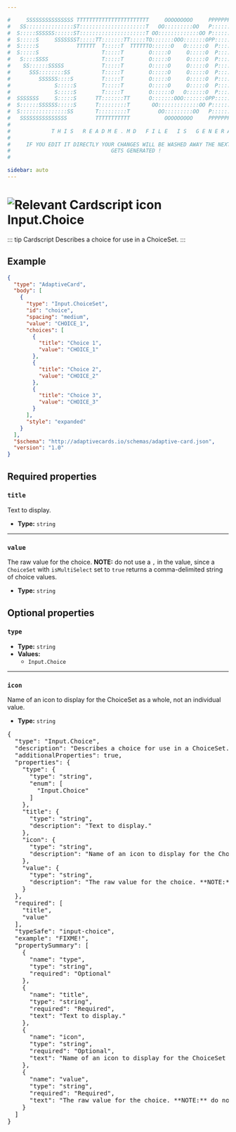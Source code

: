 ```yaml
---

#     SSSSSSSSSSSSSSS TTTTTTTTTTTTTTTTTTTTTTT     OOOOOOOOO     PPPPPPPPPPPPPPPPP    !!!  
#   SS:::::::::::::::ST:::::::::::::::::::::T   OO:::::::::OO   P::::::::::::::::P  !!:!! 
#  S:::::SSSSSS::::::ST:::::::::::::::::::::T OO:::::::::::::OO P::::::PPPPPP:::::P !:::! 
#  S:::::S     SSSSSSST:::::TT:::::::TT:::::TO:::::::OOO:::::::OPP:::::P     P:::::P!:::! 
#  S:::::S            TTTTTT  T:::::T  TTTTTTO::::::O   O::::::O  P::::P     P:::::P!:::! 
#  S:::::S                    T:::::T        O:::::O     O:::::O  P::::P     P:::::P!:::! 
#   S::::SSSS                 T:::::T        O:::::O     O:::::O  P::::PPPPPP:::::P !:::! 
#    SS::::::SSSSS            T:::::T        O:::::O     O:::::O  P:::::::::::::PP  !:::! 
#      SSS::::::::SS          T:::::T        O:::::O     O:::::O  P::::PPPPPPPPP    !:::! 
#         SSSSSS::::S         T:::::T        O:::::O     O:::::O  P::::P            !:::! 
#              S:::::S        T:::::T        O:::::O     O:::::O  P::::P            !!:!! 
#              S:::::S        T:::::T        O::::::O   O::::::O  P::::P             !!!   
#  SSSSSSS     S:::::S      TT:::::::TT      O:::::::OOO:::::::OPP::::::PP                 
#  S::::::SSSSSS:::::S      T:::::::::T       OO:::::::::::::OO P::::::::P           !!!  
#  S:::::::::::::::SS       T:::::::::T         OO:::::::::OO   P::::::::P          !!:!! 
#   SSSSSSSSSSSSSSS         TTTTTTTTTTT           OOOOOOOOO     PPPPPPPPPP           !!!  
#                                                                                          
#             T H I S   R E A D M E . M D   F I L E   I S   G E N E R A T E D !           
#                                                                                         
#     IF YOU EDIT IT DIRECTLY YOUR CHANGES WILL BE WASHED AWAY THE NEXT TIME THIS FILE  
#                                GETS GENERATED !
#                                                                                         

sidebar: auto
---
```


# <img class="header-prefix-icon" :src="$withBase('/cardscript-assets/icons/24dp/input-choice.svg')" alt="Relevant Cardscript icon">Input.Choice

::: tip Cardscript
Describes a choice for use in a ChoiceSet.
:::

## Example

``` json
{
  "type": "AdaptiveCard",
  "body": [
    {
      "type": "Input.ChoiceSet",
      "id": "choice",
      "spacing": "medium",
      "value": "CHOICE_1",
      "choices": [
        {
          "title": "Choice 1",
          "value": "CHOICE_1"
        },
        {
          "title": "Choice 2",
          "value": "CHOICE_2"
        },
        {
          "title": "Choice 3",
          "value": "CHOICE_3"
        }
      ],
      "style": "expanded"
    }
  ],
  "$schema": "http://adaptivecards.io/schemas/adaptive-card.json",
  "version": "1.0"
}
```

## Required properties

### `title`

Text to display.

* **Type:** `string`

----

### `value`

The raw value for the choice. **NOTE:** do not use a `,` in the value, since a `ChoiceSet` with `isMultiSelect` set to `true` returns a comma-delimited string of choice values.

* **Type:** `string`

## Optional properties

### `type`

* **Type:** `string`
* **Values:**
  * `Input.Choice`

----

### `icon`

Name of an icon to display for the ChoiceSet as a whole, not an individual value.

* **Type:** `string`



<pre>
{
  "type": "Input.Choice",
  "description": "Describes a choice for use in a ChoiceSet.",
  "additionalProperties": true,
  "properties": {
    "type": {
      "type": "string",
      "enum": [
        "Input.Choice"
      ]
    },
    "title": {
      "type": "string",
      "description": "Text to display."
    },
    "icon": {
      "type": "string",
      "description": "Name of an icon to display for the ChoiceSet as a whole, not an individual value."
    },
    "value": {
      "type": "string",
      "description": "The raw value for the choice. **NOTE:** do not use a `,` in the value, since a `ChoiceSet` with `isMultiSelect` set to `true` returns a comma-delimited string of choice values."
    }
  },
  "required": [
    "title",
    "value"
  ],
  "typeSafe": "input-choice",
  "example": "FIXME!",
  "propertySummary": [
    {
      "name": "type",
      "type": "string",
      "required": "Optional"
    },
    {
      "name": "title",
      "type": "string",
      "required": "Required",
      "text": "Text to display."
    },
    {
      "name": "icon",
      "type": "string",
      "required": "Optional",
      "text": "Name of an icon to display for the ChoiceSet as a whole, not an individual value."
    },
    {
      "name": "value",
      "type": "string",
      "required": "Required",
      "text": "The raw value for the choice. **NOTE:** do not use a `,` in the value, since a `ChoiceSet` with `isMultiSelect` set to `true` returns a comma-delimited string of choice values."
    }
  ]
}
</pre>

